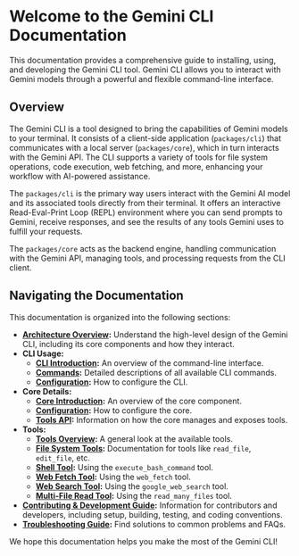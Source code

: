 # Welcome to the Gemini CLI Documentation

This documentation provides a comprehensive guide to installing, using, and developing the Gemini CLI tool. Gemini CLI allows you to interact with Gemini models through a powerful and flexible command-line interface.

## Overview

The Gemini CLI is a tool designed to bring the capabilities of Gemini models to your terminal. It consists of a client-side application (`packages/cli`) that communicates with a local server (`packages/core`), which in turn interacts with the Gemini API. The CLI supports a variety of tools for file system operations, code execution, web fetching, and more, enhancing your workflow with AI-powered assistance.

The `packages/cli` is the primary way users interact with the Gemini AI model and its associated tools directly from their terminal. It offers an interactive Read-Eval-Print Loop (REPL) environment where you can send prompts to Gemini, receive responses, and see the results of any tools Gemini uses to fulfill your requests.

The `packages/core` acts as the backend engine, handling communication with the Gemini API, managing tools, and processing requests from the CLI client.

## Navigating the Documentation

This documentation is organized into the following sections:

- **[Architecture Overview](./architecture.md):** Understand the high-level design of the Gemini CLI, including its core components and how they interact.
- **CLI Usage:**
  - **[CLI Introduction](./cli/index.md):** An overview of the command-line interface.
  - **[Commands](./cli/commands.md):** Detailed descriptions of all available CLI commands.
  - **[Configuration](./cli/configuration.md):** How to configure the CLI.
- **Core Details:**
  - **[Core Introduction](./core/index.md):** An overview of the core component.
  - **[Configuration](./core/configuration.md):** How to configure the core.
  - **[Tools API](./core/tools-api.md):** Information on how the core manages and exposes tools.
- **Tools:**
  - **[Tools Overview](./tools/index.md):** A general look at the available tools.
  - **[File System Tools](./tools/file-system.md):** Documentation for tools like `read_file`, `edit_file`, etc.
  - **[Shell Tool](./tools/shell.md):** Using the `execute_bash_command` tool.
  - **[Web Fetch Tool](./tools/web-fetch.md):** Using the `web_fetch` tool.
  - **[Web Search Tool](./tools/web-search.md):** Using the `google_web_search` tool.
  - **[Multi-File Read Tool](./tools/multi-file.md):** Using the `read_many_files` tool.
- **[Contributing & Development Guide](../CONTRIBUTING.md):** Information for contributors and developers, including setup, building, testing, and coding conventions.
- **[Troubleshooting Guide](./troubleshooting.md):** Find solutions to common problems and FAQs.

We hope this documentation helps you make the most of the Gemini CLI!
